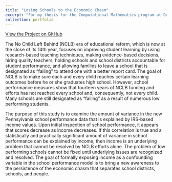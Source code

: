 ```yaml
---
title: "Losing Schools to the Economic Chasm"
excerpt: "For my thesis for the Computational Mathematics program at Duquesne, I examined the amount of variance in the new Pennsylvania school performance data that is explained by IRS-based income values.<br/><img src='/images/MastersThesis.png'>"
collection: portfolio
---
```


<a href="https://github.com/lisaover/DuqMastersThesis">View the Project on GitHub</a>

The No Child Left Behind (NCLB) era of educational reform, which is now at the close of its 14th year, focuses on improving student learning by using research-based 
teaching techniques, making evidence-based decisions, hiring quality teachers, holding schools and school districts accountable for student performance, and allowing 
families to leave a school that is designated as &ldquo;failing&rdquo; to attend one with a better report card. The goal of NCLB is to make sure each and every child reaches certain 
learning outcomes before he or she graduates high school. However, school performance measures show that fourteen years of NCLB funding and efforts has not reached every 
school and, consequently, not every child. Many schools are still designated as &ldquo;failing&rdquo; as a result of numerous low performing students.

The purpose of this study is to examine the amount of variance in the new Pennsylvania school performance data that is explained by IRS-based income values. Upon initial 
inspection of school performance, it appears that scores decrease as income decreases. If this correlation is true and a statistically and practically significant amount of 
variance in school performance can be explained by income, then income is an underlying problem that cannot be resolved by NCLB efforts alone. The problem of low performing 
schools cannot be fixed until underlying issues are recognized and resolved. The goal of formally exposing income as a confounding variable in the school performance model is 
to bring a new awareness to the persistence of the economic chasm that separates school districts, schools, and people.
